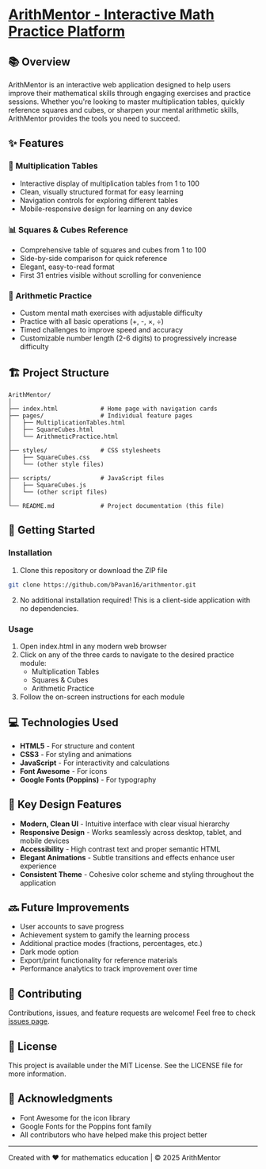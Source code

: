 # [ArithMentor - Interactive Math Practice Platform](https://bpavan16.github.io/arithmentor/)

## 📚 Overview

ArithMentor is an interactive web application designed to help users improve their mathematical skills through engaging exercises and practice sessions. Whether you're looking to master multiplication tables, quickly reference squares and cubes, or sharpen your mental arithmetic skills, ArithMentor provides the tools you need to succeed.

## ✨ Features

### 🔢 Multiplication Tables
- Interactive display of multiplication tables from 1 to 100
- Clean, visually structured format for easy learning
- Navigation controls for exploring different tables
- Mobile-responsive design for learning on any device

### 📊 Squares & Cubes Reference
- Comprehensive table of squares and cubes from 1 to 100
- Side-by-side comparison for quick reference
- Elegant, easy-to-read format
- First 31 entries visible without scrolling for convenience

### 🧮 Arithmetic Practice
- Custom mental math exercises with adjustable difficulty
- Practice with all basic operations (+, -, ×, ÷)
- Timed challenges to improve speed and accuracy
- Customizable number length (2-6 digits) to progressively increase difficulty

## 🏗️ Project Structure

```
ArithMentor/
│
├── index.html            # Home page with navigation cards
├── pages/                # Individual feature pages
│   ├── MultiplicationTables.html
│   ├── SquareCubes.html
│   └── ArithmeticPractice.html
│
├── styles/               # CSS stylesheets
│   ├── SquareCubes.css
│   └── (other style files)
│
├── scripts/              # JavaScript files
│   ├── SquareCubes.js
│   └── (other script files)
│
└── README.md             # Project documentation (this file)
```

## 🚀 Getting Started

### Installation

1. Clone this repository or download the ZIP file
```bash
git clone https://github.com/bPavan16/arithmentor.git
```

2. No additional installation required! This is a client-side application with no dependencies.

### Usage

1. Open index.html in any modern web browser
2. Click on any of the three cards to navigate to the desired practice module:
   - Multiplication Tables
   - Squares & Cubes
   - Arithmetic Practice
3. Follow the on-screen instructions for each module

## 💻 Technologies Used

- **HTML5** - For structure and content
- **CSS3** - For styling and animations
- **JavaScript** - For interactivity and calculations
- **Font Awesome** - For icons
- **Google Fonts (Poppins)** - For typography

## 🌟 Key Design Features

- **Modern, Clean UI** - Intuitive interface with clear visual hierarchy
- **Responsive Design** - Works seamlessly across desktop, tablet, and mobile devices
- **Accessibility** - High contrast text and proper semantic HTML
- **Elegant Animations** - Subtle transitions and effects enhance user experience
- **Consistent Theme** - Cohesive color scheme and styling throughout the application

## 🔜 Future Improvements

- User accounts to save progress
- Achievement system to gamify the learning process
- Additional practice modes (fractions, percentages, etc.)
- Dark mode option
- Export/print functionality for reference materials
- Performance analytics to track improvement over time

## 🤝 Contributing

Contributions, issues, and feature requests are welcome! Feel free to check [issues page](https://github.com/bPavan16/arithmentor/issues).

## 📄 License

This project is available under the MIT License. See the LICENSE file for more information.

## 👏 Acknowledgments

- Font Awesome for the icon library
- Google Fonts for the Poppins font family
- All contributors who have helped make this project better

---

Created with ❤️ for mathematics education | &copy; 2025 ArithMentor
